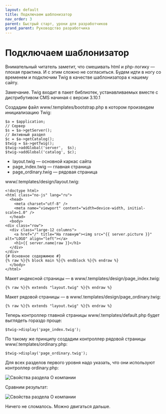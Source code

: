 ```yaml
---
layout: default
title: Подключаем шаблонизатор
nav_order: 3
parent: Быстрый старт, уроки для разработчиков
grand_parent: Руководство разработчика
---
```


# Подключаем шаблонизатор

Внимательный читатель заметит, что смешивать html и php-логику — плохая практика. И с этим сложно не согласиться. Будем идти в ногу со временем и подключим Twig в качестве шаблонизатора к нашему сайту.

Замечание. Twig входит в пакет библиотек, устанавливаемых вместе с дистрибутивом CMS начиная с версии 3.10.1

Создадим файл www/.templates/bootstrap.php в котором произведем инициализацию Twig:


	$a = $application;
	// Сервер
	$s = $a->getServer();
	// Активный раздел
	$c = $a->getCatalog();
	$twig = $a->getTwig();
	$twig->addGlobal('server',  $s);
	$twig->addGlobal('catalog', $c);


* layout.twig — основной каркас сайта
* page_index.twig — главная страница
* page_ordinary.twig — рядовая страница

www/.templates/design/layout.twig:


	<!doctype html>
	<html class="no-js" lang="ru">
	  <head>
	    <meta charset="utf-8" />
	    <meta name="viewport" content="width=device-width, initial-scale=1.0" />
	  </head>
	  <body>
    <div class="row">
      <div class="large-12 columns">
        <a href="/" title="На главную"><img src="{{ server.picture }}" alt="LOGO" align="left"></a>
        <h1>{{ server.name|raw }}</h1>
      </div>
    </div>
    {# Основное содержимое #}   
    {% raw %}{% block main %}{% endblock %}{% endraw %} 
	  </body> 
	</html>

Макет индексной страницы — в www/.templates/design/page_index.twig:

    {% raw %}{% extends "layout.twig" %}{% endraw %} 
 

Макет рядовой страницы — в www/.templates/design/page_ordinary.twig:

	{% raw %}{% extends "layout.twig" %}{% endraw %} 
 

Теперь контроллер главной страницы www/.templates/default.php будет выглядеть гораздо проще:

	$twig->display('page_index.twig');
 

По такому же принципу создадим контроллер рядовой страницы www/.templates/ordinary.php:

	$twig->display('page_ordinary.twig');


Для всех разделов первого уровня надо указать, что они используют контроллер ordinary.php:

![Свойства раздела О компании]({{site.baseurl}}/images/pic10.png)

Сравним результат:

![Свойства раздела О компании]({{site.baseurl}}/images/pic7.png)

Ничего не сломалось. Можно двигаться дальше.